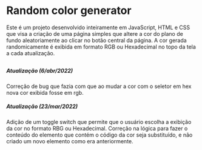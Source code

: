 # Random color generator

Este é um projeto desenvolvido inteiramente em JavaScript, HTML e CSS que visa a criação de uma página simples que altere a cor do plano de fundo aleatoriamente ao clicar no botão central da página. A cor gerada randomicamente é exibida em formato RGB ou Hexadecimal no topo da tela a cada atualização.

##

##### Atualização (6/abr/2022)
Correção de bug que fazia com que ao mudar a cor com o seletor em hex nova cor exibida fosse em rgb.

##### Atualização (23/mar/2022)
Adição de um toggle switch que permite que o usuário escolha a exibição da cor no formato RBG ou Hexadecimal. Correção na lógica para fazer o conteúdo do elemento que contém o código da cor seja substituído, e não criado um novo elemento como era anteriormente.
